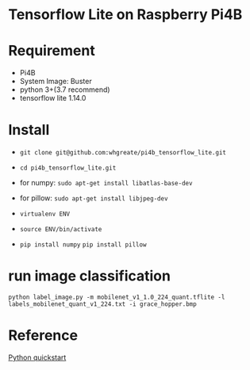 # Tensorflow Lite on Raspberry Pi4B

# Requirement
+ Pi4B
+ System Image: Buster
+ python 3+(3.7 recommend)
+ tensorflow lite 1.14.0

# Install
- ```git clone git@github.com:whgreate/pi4b_tensorflow_lite.git ```

- ``` cd pi4b_tensorflow_lite.git ```

- for numpy: 
``` sudo apt-get install libatlas-base-dev ```

- for pillow: 
``` sudo apt-get install libjpeg-dev ```

- ``` virtualenv ENV ```
- ``` source ENV/bin/activate ```

- ``` pip install numpy ```
``` pip install pillow ```

# run image classification
``` python label_image.py -m mobilenet_v1_1.0_224_quant.tflite -l labels_mobilenet_quant_v1_224.txt -i grace_hopper.bmp ```

# Reference
[Python quickstart](https://www.tensorflow.org/lite/guide/python)

